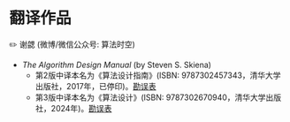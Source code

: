 # 翻译作品

:pencil2: 谢勰 \(微博/微信公众号: 算法时空\)

- *The Algorithm Design Manual* (by Steven S. Skiena)
  - 第2版中译本名为《算法设计指南》(ISBN: 9787302457343，清华大学出版社，2017年，已停印)。[勘误表](算法设计指南/第2版/勘误.pdf)
  - 第3版中译本名为《算法设计》(ISBN: 9787302670940，清华大学出版社，2024年)。[勘误表](算法设计指南/第3版/勘误.md)
